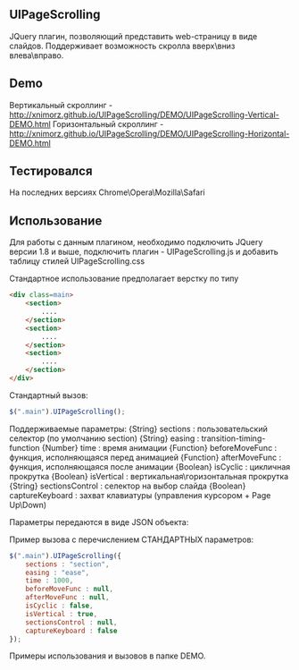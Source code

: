 ## UIPageScrolling

JQuery плагин, позволяющий представить web-страницу в виде слайдов.
Поддерживает возможность скролла вверх\вниз влева\вправо.

## Demo
Вертикальный скроллинг - http://xnimorz.github.io/UIPageScrolling/DEMO/UIPageScrolling-Vertical-DEMO.html
Горизонтальный скроллинг - http://xnimorz.github.io/UIPageScrolling/DEMO/UIPageScrolling-Horizontal-DEMO.html

## Тестировался

На последних версиях Chrome\Opera\Mozilla\Safari

## Использование

Для работы с данным плагином, необходимо подключить JQuery версии 1.8 и выше, подключить плагин -
UIPageScrolling.js и добавить таблицу стилей UIPageScrolling.css

Стандартное использование предполагает верстку по типу

````html
<div class=main>
    <section>
        ....
    </section>
    <section>
        ....
    </section>
    <section>
        ....
    </section>
</div>
````

Стандартный вызов:
````javascript
$(".main").UIPageScrolling();
````
Поддерживаемые параметры:
{String} sections : пользовательский селектор (по умолчанию section)</div>
{String} easing : transition-timing-function</div>
{Number} time : время анимации</div>
{Function} beforeMoveFunc : функция, исполняющаяся перед анимацией</div>
{Function} afterMoveFunc : функция, исполняющаяся после анимации</div>
{Boolean} isCyclic : цикличная прокрутка</div>
{Boolean} isVertical : вертикальная\горизонтальная прокрутка</div>
{String} sectionsControl : селектор на выбор слайда</div>
{Boolean} captureKeyboard : захват клавиатуры (управления курсором + Page Up\Down)</div>

Параметры передаются в виде JSON объекта:

Пример вызова с перечислением СТАНДАРТНЫХ параметров:
````javascript
$(".main").UIPageScrolling({
    sections : "section",
    easing : "ease",
    time : 1000,
    beforeMoveFunc : null,
    afterMoveFunc : null,
    isCyclic : false,
    isVertical : true,
    sectionsControl : null,
    captureKeyboard : false
});
````
Примеры использования и вызовов в папке DEMO.



